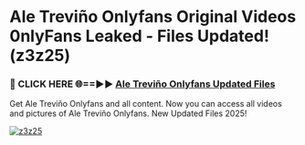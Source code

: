 # Ale Treviño Onlyfans Original Videos 0nlyFans Leaked - Files Updated! (z3z25)

<h3>🔴 CLICK HERE 🌐==►► <a href="https://tinyurl.com/3hn5wdd3" rel="nofollow">Ale Treviño Onlyfans Updated Files</a></h3>

Get Ale Treviño Onlyfans and all content. Now you can access all videos and pictures of Ale Treviño Onlyfans. New Updated Files 2025!

[![z3z25](https://i.imgur.com/4HnBqBT.gif)](https://tinyurl.com/3hn5wdd3)
